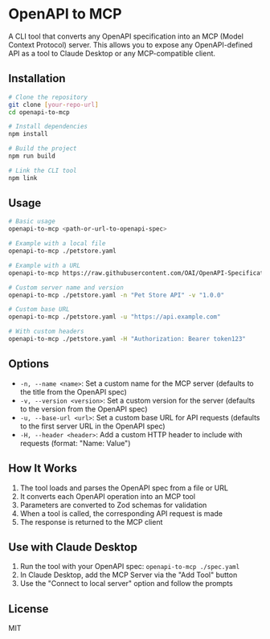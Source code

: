 # OpenAPI to MCP

A CLI tool that converts any OpenAPI specification into an MCP (Model Context Protocol) server. This allows you to expose any OpenAPI-defined API as a tool to Claude Desktop or any MCP-compatible client.

## Installation

```bash
# Clone the repository
git clone [your-repo-url]
cd openapi-to-mcp

# Install dependencies
npm install

# Build the project
npm run build

# Link the CLI tool
npm link
```

## Usage

```bash
# Basic usage
openapi-to-mcp <path-or-url-to-openapi-spec>

# Example with a local file
openapi-to-mcp ./petstore.yaml

# Example with a URL
openapi-to-mcp https://raw.githubusercontent.com/OAI/OpenAPI-Specification/main/examples/v3.0/petstore.yaml

# Custom server name and version
openapi-to-mcp ./petstore.yaml -n "Pet Store API" -v "1.0.0"

# Custom base URL
openapi-to-mcp ./petstore.yaml -u "https://api.example.com"

# With custom headers
openapi-to-mcp ./petstore.yaml -H "Authorization: Bearer token123"
```

## Options

- `-n, --name <name>`: Set a custom name for the MCP server (defaults to the title from the OpenAPI spec)
- `-v, --version <version>`: Set a custom version for the server (defaults to the version from the OpenAPI spec)
- `-u, --base-url <url>`: Set a custom base URL for API requests (defaults to the first server URL in the OpenAPI spec)
- `-H, --header <header>`: Add a custom HTTP header to include with requests (format: "Name: Value")

## How It Works

1. The tool loads and parses the OpenAPI spec from a file or URL
2. It converts each OpenAPI operation into an MCP tool
3. Parameters are converted to Zod schemas for validation
4. When a tool is called, the corresponding API request is made
5. The response is returned to the MCP client

## Use with Claude Desktop

1. Run the tool with your OpenAPI spec: `openapi-to-mcp ./spec.yaml`
2. In Claude Desktop, add the MCP Server via the "Add Tool" button
3. Use the "Connect to local server" option and follow the prompts

## License

MIT 